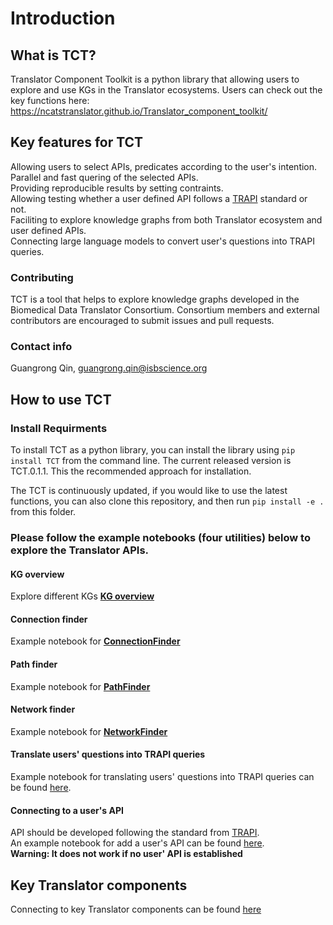 Introduction
============
## What is TCT?
Translator Component Toolkit is a python library that allowing users to explore and use KGs in the Translator ecosystems.
Users can check out the key functions here: https://ncatstranslator.github.io/Translator_component_toolkit/ 

## Key features for TCT
Allowing users to select APIs, predicates according to the user's intention. <br>
Parallel and fast quering of the selected APIs.<br>
Providing reproducible results by setting contraints.<br>
Allowing testing whether a user defined API follows a [TRAPI](https://github.com/NCATSTranslator/ReasonerAPI) standard or not. <br>
Faciliting to explore knowledge graphs from both Translator ecosystem and user defined APIs.<br>
Connecting large language models to convert user's questions into TRAPI queries. <br>

### Contributing
TCT is a tool that helps to explore knowledge graphs developed in the Biomedical Data Translator Consortium. Consortium members and external contributors are encouraged to submit issues and pull requests. 

### Contact info
Guangrong Qin, guangrong.qin@isbscience.org

## How to use TCT
### Install Requirments

To install TCT as a python library, you can install the library using `pip install TCT` from the command line. The current released version is TCT.0.1.1. This the recommended approach for installation. 

The TCT is continuously updated, if you would like to use the latest functions, you can also  clone this repository, and then run `pip install -e .` from this folder.

### Please follow the example notebooks (four utilities) below to explore the Translator APIs.

#### KG overview
Explore different KGs **[KG overview](https://github.com/gloriachin/Translator_component_toolkit/tree/main/notebooks/overview_of_KGs.ipynb)**

#### Connection finder
Example notebook for **[ConnectionFinder](https://github.com/gloriachin/Translator_component_toolkit/tree/main/notebooks/Connection_finder.ipynb)**

#### Path finder
Example notebook for **[PathFinder](https://github.com/gloriachin/Translator_component_toolkit/tree/main/notebooks/Path_finder.ipynb)**

#### Network finder
Example notebook for **[NetworkFinder](https://github.com/gloriachin/Translator_component_toolkit/tree/main/notebooks/Network_finder.ipynb)**

#### Translate users' questions into TRAPI queries
Example notebook for translating users' questions into TRAPI queries can be found [here](https://github.com/gloriachin/Translator_component_toolkit/tree/main/notebooks/Question2Query_chatGPT.ipynb). 

#### Connecting to a user's API
API should be developed following the standard from [TRAPI](https://github.com/NCATSTranslator/ReasonerAPI). <br>
An example notebook for add a user's API can be found [here](https://github.com/gloriachin/Translator_component_toolkit/tree/main/notebooks/Connecting_userAPI.ipynb).<br>
**Warning: It does not work if no user' API is established**<br>

## Key Translator components
Connecting to key Translator components can be found [here](./components)

